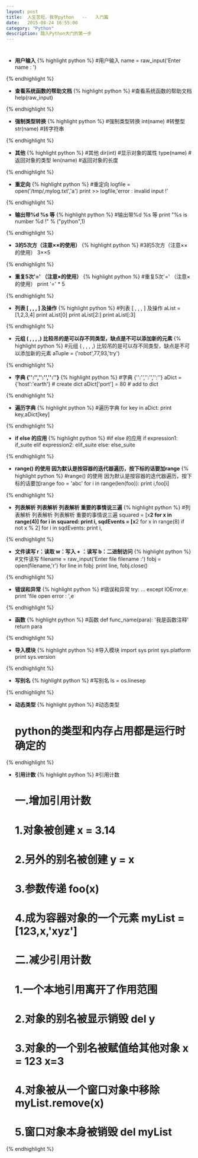 ```yaml
---
layout: post
title:  人生苦短，我学python   --   入门篇
date:   2015-08-24 16:55:00
category: "Python"
description: 踏入Python大门的第一步
---
```


# 

- **用户输入**
{% highlight python %}
	#用户输入
	name = raw_input('Enter name : ')

{% endhighlight %}

- **查看系统函数的帮助文档**
{% highlight python %}
	#查看系统函数的帮助文档
	help(raw_input)

{% endhighlight %}

- **强制类型转换**
{% highlight python %}
	#强制类型转换
	int(name)   #转整型
	str(name)   #转字符串

{% endhighlight %}

- **其他**
{% highlight python %}
	#其他
	dir(int)    #显示对象的属性
	type(name)  #返回对象的类型
	len(name)   #返回对象的长度

{% endhighlight %}

- **重定向**
{% highlight python %}
	#重定向
	logfile = open('/tmp/,mylog.txt','a')
	print >> logfile,'error : invalid input !'

{% endhighlight %}

- **输出带%d %s 等**
{% highlight python %}
	#输出带%d %s 等
	print "%s is number %d !" % ("python",1)

{% endhighlight %}

- **3的5次方（注意××的使用）**
{% highlight python %}
	#3的5次方（注意××的使用）
	3××5

{% endhighlight %}

- **重复5次'=' （注意×的使用）**
{% highlight python %}
	#重复5次'=' （注意×的使用）
	print '=' * 5

{% endhighlight %}

- **列表  [ , , , ] 及操作**
{% highlight python %}
	#列表  [ , , , ] 及操作
	aList = [1,2,3,4]
	print aList[0]
	print aList[2:]
	print aList[:3]

{% endhighlight %}

- **元组 ( , , , ,)  比较吊的是可以存不同类型，缺点是不可以添加新的元素**
{% highlight python %}
	#元组 ( , , , ,)  比较吊的是可以存不同类型，缺点是不可以添加新的元素
	aTuple = ('robot',77,93,'try')

{% endhighlight %}

- **字典 {'':'','':'','':''}**
{% highlight python %}
	#字典 {'':'','':'','':''}
	aDict = {'host':'earth'}    # create dict
	aDict['port'] = 80          # add to dict

{% endhighlight %}

- **遍历字典**
{% highlight python %}
	#遍历字典
	for key in aDict:
    	print key,aDict[key]

{% endhighlight %}

- **if else 的应用**
{% highlight python %}
	#if else 的应用
	if expression1:
	    if_suite
	elif expression2:
	    elif_suite
	else:
	    else_suite

{% endhighlight %}

- **range() 的使用  因为默认是按容器的迭代器遍历，按下标的话要加range**
{% highlight python %}
	#range() 的使用  因为默认是按容器的迭代器遍历，按下标的话要加range
	foo = 'abc'
	for i in range(len(foo)):
	    print i,foo[i]

{% endhighlight %}

- **列表解析 列表解析 列表解析 重要的事情说三遍**
{% highlight python %}
	#列表解析 列表解析 列表解析 重要的事情说三遍
	squared = [x**2 for x in range(4)]
	for i in squared:
	    print i,
	sqdEvents = [x**2 for x in range(8) if not x % 2]
	for i in sqdEvents:
	    print i,

{% endhighlight %}

- **文件读写 r：读取 w：写入 + ：读写 b：二进制访问**
{% highlight python %}
	#文件读写
	filename = raw_input('Enter file filename :')
	fobj = open(filename,'r')
    for line in fobj:
        print line,
    fobj.close()

{% endhighlight %}

- **错误和异常**
{% highlight python %}
	#错误和异常
	try:
	    ...
	except IOError,e:
	    print 'file open error : ',e

{% endhighlight %}

- **函数**
{% highlight python %}
	#函数
	def func_name(para):
	    '我是函数注释'
	    return para

{% endhighlight %}

- **导入模块**
{% highlight python %}
	#导入模块
	import sys
	print sys.platform
	print sys.version

{% endhighlight %}

- **写别名**
{% highlight python %}
	#写别名
	ls = os.linesep

{% endhighlight %}

- **动态类型**
{% highlight python %}
	#动态类型
	#	python的类型和内存占用都是运行时确定的

{% endhighlight %}

- **引用计数**
{% highlight python %}
	#引用计数
	#   一.增加引用计数
	#   1.对象被创建    x = 3.14
	#   2.另外的别名被创建  y = x
	#   3.参数传递  foo(x)
	#   4.成为容器对象的一个元素    myList = [123,x,'xyz']
	
	#   二.减少引用计数
	#   1.一个本地引用离开了作用范围
	#   2.对象的别名被显示销毁  del y
	#   3.对象的一个别名被赋值给其他对象    x = 123 x=3
	#   4.对象被从一个窗口对象中移除  myList.remove(x)
	#   5.窗口对象本身被销毁    del myList

{% endhighlight %}